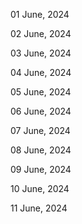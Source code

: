01 June, 2024

02 June, 2024

03 June, 2024

04 June, 2024

05 June, 2024

06 June, 2024

07 June, 2024

08 June, 2024

09 June, 2024

10 June, 2024

11 June, 2024